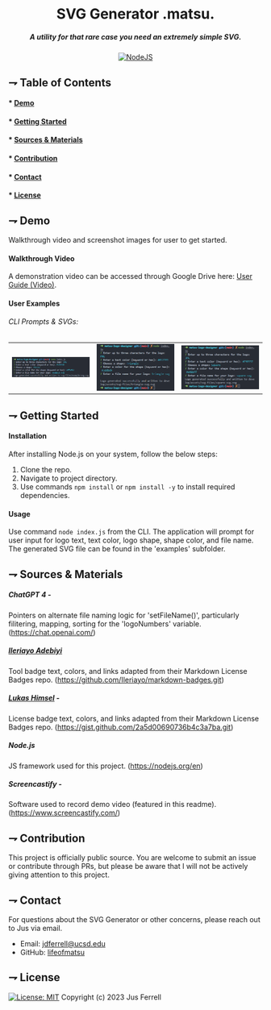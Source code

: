 <div align="center">

# SVG Generator .matsu.
##### A utility for that rare case you need an extremely simple SVG.

[![NodeJS](https://img.shields.io/badge/node.js-6DA55F?style=for-the-badge&logo=node.js&logoColor=white)](https://nodejs.org/en)

</div>

## ⇁ Table of Contents
#### * [Demo](#-Demo)
#### * [Getting Started](#-Getting-Started)
#### * [Sources & Materials](#-Sources-&-Materials)
#### * [Contribution](#-Contribution)
#### * [Contact](#-Contact)
#### * [License](#-License)

## ⇁ Demo
Walkthrough video and screenshot images for user to get started.

#### Walkthrough Video
A demonstration video can be accessed through Google Drive here: [User Guide (Video)]().

#### User Examples
###### CLI Prompts & SVGs:
| | | |
|:-------------------------:|:-------------------------:|:-------------------------:|
|<img width="1604" alt="User CLI Input Circle SVG" src="./develop/assets/images/user-nodejs-cli-1.png"> | <img width="1604" alt="User CLI Input Triangle SVG" src="./develop/assets/images/user-nodejs-cli-2.png">|<img width="1604" alt="User CLI Input Square SVG" src="./develop/assets/images/user-nodejs-cli-3.png">|<img width="1604" alt="Circlular SVG w/ 'SVG' Display Text" src="./develop/assets/svg-files/svg-circle.svg">  Circular SVG |  <img width="1604" alt="Triangular SVG w/ 'PNG' Display Text" src="./develop/assets/svg-files/svg-triangle.svg"> Triangular SVG | <img width="1604" alt="Square SVG w/ 'JPG' Display Text" src="./develop/assets/svg-files/svg-square.svg"> Square SVG |


## ⇁ Getting Started
#### Installation
After installing Node.js on your system, follow the below steps:

1. Clone the repo.
2. Navigate to project directory.
3. Use commands `npm install` or `npm install -y` to install required dependencies.

#### Usage
Use command `node index.js` from the CLI. The application will prompt for user input for logo text, text color, logo shape, shape color, and file name. The generated SVG file can be found in the 'examples' subfolder.

## ⇁ Sources & Materials
##### ChatGPT 4 -
Pointers on alternate file naming logic for 'setFileName()', particularly filitering, mapping, sorting for the 'logoNumbers' variable.
(https://chat.openai.com/)

##### [Ileriayo Adebiyi](https://github.com/Ileriayo)
Tool badge text, colors, and links adapted from their Markdown License Badges repo.
(https://github.com/Ileriayo/markdown-badges.git)

##### [Lukas Himsel](https://gist.github.com/lukas-h) -
License badge text, colors, and links adapted from their Markdown License Badges repo.
(https://gist.github.com/2a5d00690736b4c3a7ba.git)

##### Node.js
JS framework used for this project.
(https://nodejs.org/en)

##### Screencastify -
Software used to record demo video (featured in this readme).
(https://www.screencastify.com/)

## ⇁ Contribution
This project is officially public source. You are welcome to submit an issue or contribute through PRs, but please be aware that I will not be actively giving attention to this project.

## ⇁ Contact
For questions about the SVG Generator or other concerns, please reach out to Jus via email.
* Email: [jdferrell@ucsd.edu](jdferrell@ucsd.edu)
* GitHub: [lifeofmatsu](https://github.com/lifeofmatsu)

## ⇁ License
[![License: MIT](https://img.shields.io/badge/License-MIT-yellow.svg)](https://opensource.org/licenses/MIT)
Copyright (c) 2023 Jus Ferrell

